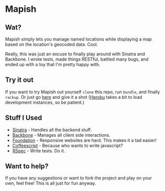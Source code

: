 # Mapish
## Wat?
Mapish simply lets you manage named locations while displaying a map based on the location's geocoded data. Cool.

Really, this was just an excuse to finally play around with Sinatra and Backbone. I wrote tests, made things RESTful, battled many bugs, and ended up with a toy that I'm pretty happy with.

## Try it out
If you want to try Mapish out yourself `clone` this repo, run `bundle`, and finally `rackup`.
Or just go [here](http://quiet-shelf-1077.herokuapp.com/) and give it a shot ([Heroku](https://www.heroku.com/) takes a bit to load development instances, so be patient.)

## Stuff I Used
  * [Sinatra](http://www.sinatrarb.com/) - Handles all the backend stuff.
  * [Backbone](http://backbonejs.org/) - Manages all client side interactions.
  * [Foundation](http://foundation.zurb.com/) - Responsive websites are hard. This makes it a tad easier!
  * [Coffeescript](http://coffeescript.org/) - Because who wants to write javascript?
  * [RSpec](http://rspec.info/) - Write tests. Do it.

## Want to help?
If you have any suggestions or want to fork the project and play on your own, feel free! This is all just for fun anyway.
